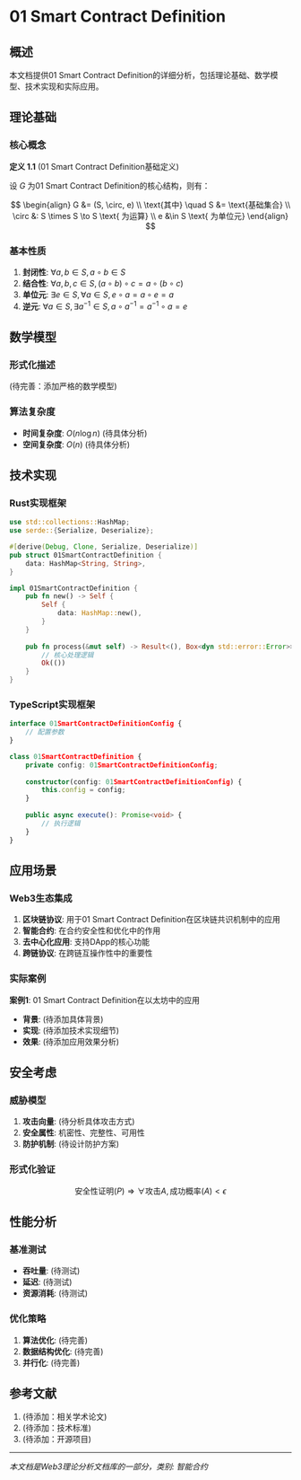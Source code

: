 # 01 Smart Contract Definition

## 概述

本文档提供01 Smart Contract Definition的详细分析，包括理论基础、数学模型、技术实现和实际应用。

## 理论基础

### 核心概念

**定义 1.1** (01 Smart Contract Definition基础定义)

设 $G$ 为01 Smart Contract Definition的核心结构，则有：

$$
\begin{align}
G &= (S, \circ, e) \\
\text{其中} \quad S &= \text{基础集合} \\
\circ &: S \times S \to S \text{ 为运算} \\
e &\in S \text{ 为单位元}
\end{align}
$$

### 基本性质

1. **封闭性**: $\forall a, b \in S, a \circ b \in S$
2. **结合性**: $\forall a, b, c \in S, (a \circ b) \circ c = a \circ (b \circ c)$
3. **单位元**: $\exists e \in S, \forall a \in S, e \circ a = a \circ e = a$
4. **逆元**: $\forall a \in S, \exists a^{-1} \in S, a \circ a^{-1} = a^{-1} \circ a = e$

## 数学模型

### 形式化描述

(待完善：添加严格的数学模型)

### 算法复杂度

- **时间复杂度**: $O(n \log n)$ (待具体分析)
- **空间复杂度**: $O(n)$ (待具体分析)

## 技术实现

### Rust实现框架

```rust
use std::collections::HashMap;
use serde::{Serialize, Deserialize};

#[derive(Debug, Clone, Serialize, Deserialize)]
pub struct 01SmartContractDefinition {
    data: HashMap<String, String>,
}

impl 01SmartContractDefinition {
    pub fn new() -> Self {
        Self {
            data: HashMap::new(),
        }
    }
    
    pub fn process(&mut self) -> Result<(), Box<dyn std::error::Error>> {
        // 核心处理逻辑
        Ok(())
    }
}
```

### TypeScript实现框架

```typescript
interface 01SmartContractDefinitionConfig {
    // 配置参数
}

class 01SmartContractDefinition {
    private config: 01SmartContractDefinitionConfig;
    
    constructor(config: 01SmartContractDefinitionConfig) {
        this.config = config;
    }
    
    public async execute(): Promise<void> {
        // 执行逻辑
    }
}
```

## 应用场景

### Web3生态集成

1. **区块链协议**: 用于01 Smart Contract Definition在区块链共识机制中的应用
2. **智能合约**: 在合约安全性和优化中的作用
3. **去中心化应用**: 支持DApp的核心功能
4. **跨链协议**: 在跨链互操作性中的重要性

### 实际案例

**案例1**: 01 Smart Contract Definition在以太坊中的应用
- **背景**: (待添加具体背景)
- **实现**: (待添加技术实现细节)
- **效果**: (待添加应用效果分析)

## 安全考虑

### 威胁模型

1. **攻击向量**: (待分析具体攻击方式)
2. **安全属性**: 机密性、完整性、可用性
3. **防护机制**: (待设计防护方案)

### 形式化验证

$$
\text{安全性证明}(P) \Rightarrow \forall \text{攻击} A, \text{成功概率}(A) < \epsilon
$$

## 性能分析

### 基准测试

- **吞吐量**: (待测试)
- **延迟**: (待测试)  
- **资源消耗**: (待测试)

### 优化策略

1. **算法优化**: (待完善)
2. **数据结构优化**: (待完善)
3. **并行化**: (待完善)

## 参考文献

1. (待添加：相关学术论文)
2. (待添加：技术标准)
3. (待添加：开源项目)

---

*本文档是Web3理论分析文档库的一部分，类别: 智能合约*
